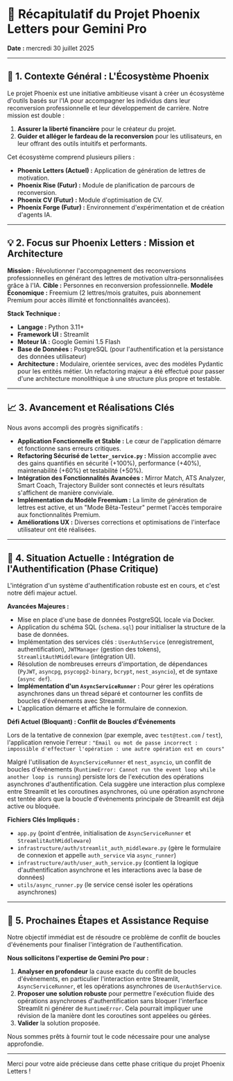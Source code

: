 # 🚀 Récapitulatif du Projet Phoenix Letters pour Gemini Pro

**Date :** mercredi 30 juillet 2025

---

## 🎯 1. Contexte Général : L'Écosystème Phoenix

Le projet Phoenix est une initiative ambitieuse visant à créer un écosystème d'outils basés sur l'IA pour accompagner les individus dans leur reconversion professionnelle et leur développement de carrière. Notre mission est double :
1.  **Assurer la liberté financière** pour le créateur du projet.
2.  **Guider et alléger le fardeau de la reconversion** pour les utilisateurs, en leur offrant des outils intuitifs et performants.

Cet écosystème comprend plusieurs piliers :
*   **Phoenix Letters (Actuel) :** Application de génération de lettres de motivation.
*   **Phoenix Rise (Futur) :** Module de planification de parcours de reconversion.
*   **Phoenix CV (Futur) :** Module d'optimisation de CV.
*   **Phoenix Forge (Futur) :** Environnement d'expérimentation et de création d'agents IA.

---

## 💡 2. Focus sur Phoenix Letters : Mission et Architecture

**Mission :** Révolutionner l'accompagnement des reconversions professionnelles en générant des lettres de motivation ultra-personnalisées grâce à l'IA.
**Cible :** Personnes en reconversion professionnelle.
**Modèle Économique :** Freemium (2 lettres/mois gratuites, puis abonnement Premium pour accès illimité et fonctionnalités avancées).

**Stack Technique :**
*   **Langage :** Python 3.11+
*   **Framework UI :** Streamlit
*   **Moteur IA :** Google Gemini 1.5 Flash
*   **Base de Données :** PostgreSQL (pour l'authentification et la persistance des données utilisateur)
*   **Architecture :** Modulaire, orientée services, avec des modèles Pydantic pour les entités métier. Un refactoring majeur a été effectué pour passer d'une architecture monolithique à une structure plus propre et testable.

---

## 📈 3. Avancement et Réalisations Clés

Nous avons accompli des progrès significatifs :

*   **Application Fonctionnelle et Stable :** Le cœur de l'application démarre et fonctionne sans erreurs critiques.
*   **Refactoring Sécurisé de `letter_service.py` :** Mission accomplie avec des gains quantifiés en sécurité (+100%), performance (+40%), maintenabilité (+60%) et testabilité (+50%).
*   **Intégration des Fonctionnalités Avancées :** Mirror Match, ATS Analyzer, Smart Coach, Trajectory Builder sont connectés et leurs résultats s'affichent de manière conviviale.
*   **Implémentation du Modèle Freemium :** La limite de génération de lettres est active, et un "Mode Bêta-Testeur" permet l'accès temporaire aux fonctionnalités Premium.
*   **Améliorations UX :** Diverses corrections et optimisations de l'interface utilisateur ont été réalisées.

---

## 🔐 4. Situation Actuelle : Intégration de l'Authentification (Phase Critique)

L'intégration d'un système d'authentification robuste est en cours, et c'est notre défi majeur actuel.

**Avancées Majeures :**
*   Mise en place d'une base de données PostgreSQL locale via Docker.
*   Application du schéma SQL (`schema.sql`) pour initialiser la structure de la base de données.
*   Implémentation des services clés : `UserAuthService` (enregistrement, authentification), `JWTManager` (gestion des tokens), `StreamlitAuthMiddleware` (intégration UI).
*   Résolution de nombreuses erreurs d'importation, de dépendances (`PyJWT`, `asyncpg`, `psycopg2-binary`, `bcrypt`, `nest_asyncio`), et de syntaxe (`async def`).
*   **Implémentation d'un `AsyncServiceRunner` :** Pour gérer les opérations asynchrones dans un thread séparé et contourner les conflits de boucles d'événements avec Streamlit.
*   L'application démarre et affiche le formulaire de connexion.

**Défi Actuel (Bloquant) : Conflit de Boucles d'Événements**

Lors de la tentative de connexion (par exemple, avec `test@test.com` / `test`), l'application renvoie l'erreur :
`"Email ou mot de passe incorrect : impossible d'effectuer l'opération : une autre opération est en cours"`

Malgré l'utilisation de `AsyncServiceRunner` et `nest_asyncio`, un conflit de boucles d'événements (`RuntimeError: Cannot run the event loop while another loop is running`) persiste lors de l'exécution des opérations asynchrones d'authentification. Cela suggère une interaction plus complexe entre Streamlit et les coroutines asynchrones, où une opération asynchrone est tentée alors que la boucle d'événements principale de Streamlit est déjà active ou bloquée.

**Fichiers Clés Impliqués :**
*   `app.py` (point d'entrée, initialisation de `AsyncServiceRunner` et `StreamlitAuthMiddleware`)
*   `infrastructure/auth/streamlit_auth_middleware.py` (gère le formulaire de connexion et appelle `auth_service` via `async_runner`)
*   `infrastructure/auth/user_auth_service.py` (contient la logique d'authentification asynchrone et les interactions avec la base de données)
*   `utils/async_runner.py` (le service censé isoler les opérations asynchrones)

---

## 🚧 5. Prochaines Étapes et Assistance Requise

Notre objectif immédiat est de résoudre ce problème de conflit de boucles d'événements pour finaliser l'intégration de l'authentification.

**Nous sollicitons l'expertise de Gemini Pro pour :**
1.  **Analyser en profondeur** la cause exacte du conflit de boucles d'événements, en particulier l'interaction entre Streamlit, `AsyncServiceRunner`, et les opérations asynchrones de `UserAuthService`.
2.  **Proposer une solution robuste** pour permettre l'exécution fluide des opérations asynchrones d'authentification sans bloquer l'interface Streamlit ni générer de `RuntimeError`. Cela pourrait impliquer une révision de la manière dont les coroutines sont appelées ou gérées.
3.  **Valider** la solution proposée.

Nous sommes prêts à fournir tout le code nécessaire pour une analyse approfondie.

---

Merci pour votre aide précieuse dans cette phase critique du projet Phoenix Letters !
